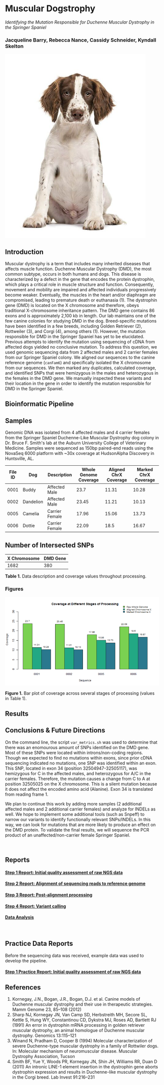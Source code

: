 # Muscular Dogstrophy
_Identifying the Mutation Responsible for Duchenne Muscular Dystrophy in the Springer Spaniel_
### Jacqueline Barry, Rebecca Nance, Cassidy Schneider, Kyndall Skelton
  <img src="analysis/0_figures/cover_photo_dog.jpg">

<br>

## Introduction
Muscular dystrophy is a term that includes many inherited diseases that affects muscle function. Duchenne Muscular Dystrophy (DMD), the most common subtype, occurs in both humans and dogs. This disease is characterized by a defect in the gene that encodes the protein dystrophin, which plays a critical role in muscle structure and function. Consequently, movement and mobility are impaired and affected individuals progressively become weaker. Eventually, the muscles in the heart and/or diaphragm are compromised, leading to premature death or euthanasia (1). The dystrophin gene (DMD) is located on the X chromosome and therefore, obeys traditional X-chromosome inheritance pattern. The DMD gene contains 86 exons and is approximately 2,100 kb in length. Our lab maintains one of the few canine colonies for studying DMD in the dog. Breed-specific mutations have been identified in a few breeds, including Golden Retriever (2), Rottweiler (3), and Corgi (4), among others (1). However, the mutation responsible for DMD in the Springer Spaniel has yet to be elucidated. Previous attempts to identify the mutation using sequencing of cDNA from affected dogs yielded no conclusive mutation. To address this question, we used genomic sequencing data from 2 affected males and 2 carrier females from our Springer Spaniel colony. We aligned our sequences to the canine reference genome (`canFam6`) and specifically isolated the X chromosome from our sequences. We then marked any duplicates, calculated coverage, and identified SNPs that were hemizygous in the males and heterozygous in the females in the DMD gene. We manually inspected these variants and their location in the gene in order to identify the mutation responsible for DMD in the Springer Spaniel.

## Bioinformatic Pipeline


## Samples
Genomic DNA was isolated from 4 affected males and 4 carrier females from the Springer Spaniel Duchenne-Like Muscular Dystrophy dog colony in Dr. Bruce F. Smith's lab at the Auburn University College of Veterinary Medicine. Samples were sequenced as 150bp paired-end reads using the NovaSeq 6000 platform with ~30x coverage at HudsonAlpha Discovery in Huntsville, AL.

| File ID | Dog | Description | Whole Genome Coverage | Aligned ChrX Coverage | Marked ChrX Coverage | 
| --- | --- | --- | --- | --------- | -------| 
| 0001 | Buddy | Affected Male | 23.7 | 11.31 | 10.28 |
| 0002 | Dandelion | Affected Male | 23.45 | 11.21 | 10.13 |
| 0005 | Camelia | Carrier Female | 17.96 | 15.06 | 13.73 |
| 0006 | Dottie | Carrier Female | 22.09 | 18.5 | 16.67 |

## Number of Intersected SNPs

| X Chromosome | DMD Gene |
| ------------ | -------- |
| 1682        | 380      |

__Table 1.__ Data description and coverage values throughout processing. 

### Figures

<img src="analysis/0_figures/3_coverage.png"  alt="Coverage of Sequences">

__Figure 1.__ Bar plot of coverage across several stages of processing (values in Table 1).



## Results  


## Conclusions & Future Directions
On the command line, the script `var_metrics.sh` was used to determine that there was an enomourous amount of SNPs identified on the DMD gene. Most of these SNPs were located within introns/non-coding regions. Though we expected to find no mutations within exons, since prior cDNA sequencing indicated no mutations, one SNP was identified within an exon. This SNP, located in exon 34 (position 32504947-32505117), was hemizygous for C in the affected males, and heterozygous for A/C in the carrier females. Therefore, the mutation causes a change from C to A at position 32505025 on the X chromosome. This is a silent mutation because it does not affect the encoded amino acid (Alanine). Exon 34 is translated from reading frame 1.  
  
We plan to continue this work by adding more samples (2 additional affected males and 2 additional carrier females) and analyze for INDELs as well. We hope to implement some additional tools (such as Snpeff) to narrow our variants to identify functionally relevant SNPs/INDELs. In this way, we can look for mutations that are more likely to produce an effect on the DMD protein. To validate the final results, we will sequence the PCR product of an unaffected/non-carrier female Springer Spaniel.

<br>

## Reports

#### [Step 1 Report: Initial quality assessment of raw NGS data](1_Quality_Assessment.md)
#### [Step 2 Report: Alignment of sequencing reads to reference genome](2_Alignment.md)
#### [Step 3 Report: Post-alignment processing](3_Duplicates.md)
#### [Step 4 Report: Variant calling](4_Variant_Call.md)
#### [Data Analysis](5_Data_Analysis.md)
<br>

## Practice Data Reports

Before the sequencing data was received, example data was used to develop the pipeline.
#### [Step 1 Practice Report: Initial quality assessment of raw NGS data](practice_reports/STEP_1.md)

## References
1. Kornegay, J.N., Bogan, J.R., Bogan, D.J. et al. Canine models of Duchenne muscular dystrophy and their use in therapeutic strategies. Mamm Genome 23, 85–108 (2012)   
2. Sharp NJ, Kornegay JN, Van Camp SD, Herbstreith MH, Secore SL, Kettle S, Hung WY, Constantinou CD, Dykstra MJ, Roses AD, Bartlett RJ (1991) An error in dystrophin mRNA processing in golden retriever muscular dystrophy, an animal homologue of Duchenne muscular dystrophy. Genomics 13:115–121  
3. Winand N, Pradham D, Cooper B (1994) Molecular characterization of severe Duchenne-type muscular dystrophy in a family of Rottwiler dogs. In: Molecular mechanism of neuromuscular disease. Muscular Dystrophy Association, Tucson  
4. Smith BF, Yue Y, Woods PR, Kornegay JN, Shin JH, Williams RR, Duan D (2011) An intronic LINE-1 element insertion in the dystrophin gene aborts dystrophin expression and results in Duchenne-like muscular dystrophy in the Corgi breed. Lab Invest 91:216–231    
